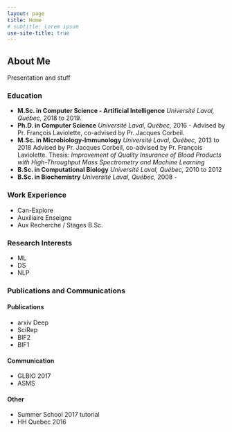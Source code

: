 ```yaml
---
layout: page
title: Home
# subtitle: Lorem ipsum
use-site-title: true
---
```


## About Me

Presentation and stuff

### Education

- **M.Sc. in Computer Science - Artificial Intelligence** 
  *Université Laval, Québec,* 2018 to 2019.
- **Ph.D. in Computer Science** 
  *Université Laval, Québec,* 2016 - 
  Advised by Pr. François Laviolette, co-advised by Pr. Jacques Corbeil.
- **M.Sc. in Microbiology-Immunology** 
  *Université Laval, Québec,* 2013 to 2018
  Advised by Pr. Jacques Corbeil, co-advised by Pr. François Laviolette.
  Thesis: *Improvement of Quality Insurance of Blood Products with High-Throughput Mass Spectrometry and Machine Learning*
- **B.Sc. in Computational Biology** 
  *Université Laval, Québec,* 2010 to 2012
- **B.Sc. in Biochemistry** 
  *Université Laval, Québec,* 2008 -

### Work Experience

 - Can-Explore
 - Auxiliaire Enseigne
 - Aux Recherche / Stages B.Sc.

### Research Interests

- ML
- DS
- NLP

### Publications and Communications

#### Publications

 - arxiv Deep
 - SciRep
 - BIF2
 - BIF1

#### Communication

- GLBIO 2017
- ASMS

#### Other

- Summer School 2017 tutorial
- HH Quebec 2016
